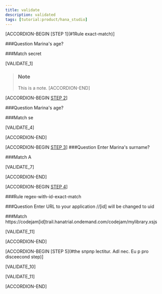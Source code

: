 ```yaml
---
title: validate
description: validated
tags: [tutorial:product/hana_studio]
---
```


[ACCORDION-BEGIN [STEP 1](#1Rule exact-match)]

###Question
Marina's age?

###Match
secret

[VALIDATE_1]

>### Note
>This is a note. 
[ACCORDION-END] 

[ACCORDION-BEGIN [STEP 2](#1###Ruleregex-substring)]

###Question
Marina's age?

###Match
se

[VALIDATE_4]

[ACCORDION-END] 

[ACCORDION-BEGIN [STEP 3](#1###regex-begins-with)]
###Question
Enter Marina's surname?

###Match
A

[VALIDATE_7]

[ACCORDION-END] 

[ACCORDION-BEGIN [STEP 4](#1###regex-with-id-exact-match)]

###Rule
regex-with-id-exact-match

###Question
Enter URL to your application //[id] will be changed to uid

###Match
https://codejam[id]trail.hanatrial.ondemand.com/codejam/mylibrary.xsjs

[VALIDATE_11]

[ACCORDION-END] 

[ACCORDION-BEGIN [STEP 5](#the sпрпр lectitur. Adl nec. Eu p pro disceecond step)]

[VALIDATE_10]

[VALIDATE_11]

[ACCORDION-END] 



